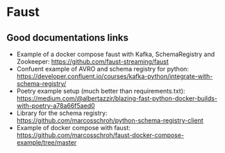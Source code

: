 # Faust

## Good documentations links
- Example of a docker compose faust with Kafka, SchemaRegistry and Zookeeper: https://github.com/faust-streaming/faust
- Confuent example of AVRO and schema registry for python: https://developer.confluent.io/courses/kafka-python/integrate-with-schema-registry/
- Poetry example setup (much better than requirements.txt): https://medium.com/@albertazzir/blazing-fast-python-docker-builds-with-poetry-a78a66f5aed0
- Library for the schema registry: https://github.com/marcosschroh/python-schema-registry-client
- Example of docker compose with faust: https://github.com/marcosschroh/faust-docker-compose-example/tree/master